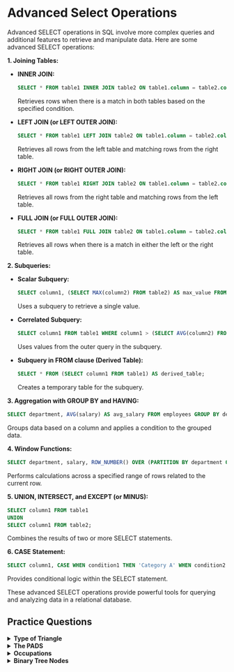#   Advanced Select Operations
Advanced SELECT operations in SQL involve more complex queries and additional features to retrieve and manipulate data. Here are some advanced SELECT operations:

**1. Joining Tables:**
   - **INNER JOIN:**
     ```sql
     SELECT * FROM table1 INNER JOIN table2 ON table1.column = table2.column;
     ```
     Retrieves rows when there is a match in both tables based on the specified condition.

   - **LEFT JOIN (or LEFT OUTER JOIN):**
     ```sql
     SELECT * FROM table1 LEFT JOIN table2 ON table1.column = table2.column;
     ```
     Retrieves all rows from the left table and matching rows from the right table.

   - **RIGHT JOIN (or RIGHT OUTER JOIN):**
     ```sql
     SELECT * FROM table1 RIGHT JOIN table2 ON table1.column = table2.column;
     ```
     Retrieves all rows from the right table and matching rows from the left table.

   - **FULL JOIN (or FULL OUTER JOIN):**
     ```sql
     SELECT * FROM table1 FULL JOIN table2 ON table1.column = table2.column;
     ```
     Retrieves all rows when there is a match in either the left or the right table.

**2. Subqueries:**
   - **Scalar Subquery:**
     ```sql
     SELECT column1, (SELECT MAX(column2) FROM table2) AS max_value FROM table1;
     ```
     Uses a subquery to retrieve a single value.

   - **Correlated Subquery:**
     ```sql
     SELECT column1 FROM table1 WHERE column1 > (SELECT AVG(column2) FROM table2 WHERE table2.id = table1.id);
     ```
     Uses values from the outer query in the subquery.

   - **Subquery in FROM clause (Derived Table):**
     ```sql
     SELECT * FROM (SELECT column1 FROM table1) AS derived_table;
     ```
     Creates a temporary table for the subquery.

**3. Aggregation with GROUP BY and HAVING:**
   ```sql
   SELECT department, AVG(salary) AS avg_salary FROM employees GROUP BY department HAVING AVG(salary) > 50000;
   ```
   Groups data based on a column and applies a condition to the grouped data.

**4. Window Functions:**
   ```sql
   SELECT department, salary, ROW_NUMBER() OVER (PARTITION BY department ORDER BY salary DESC) AS rank FROM employees;
   ```
   Performs calculations across a specified range of rows related to the current row.

**5. UNION, INTERSECT, and EXCEPT (or MINUS):**
   ```sql
   SELECT column1 FROM table1
   UNION
   SELECT column1 FROM table2;
   ```
   Combines the results of two or more SELECT statements.

**6. CASE Statement:**
   ```sql
   SELECT column1, CASE WHEN condition1 THEN 'Category A' WHEN condition2 THEN 'Category B' ELSE 'Category C' END AS category FROM table1;
   ```
   Provides conditional logic within the SELECT statement.

These advanced SELECT operations provide powerful tools for querying and analyzing data in a relational database.


##   Practice Questions

<details>
<summary><b>Type of Triangle</b></summary>

+ <details>
    <summary><b>Questions</b></summary>

   Write a query identifying the type of each record in the TRIANGLES table using its three side lengths. Output one of the following statements for each record in the table:

    - **Equilateral:** It's a triangle with sides of equal length.
    - **Isosceles:** It's a triangle with sides of equal length.
    - **Scalene:** It's a triangle with sides of differing lengths.
    - **Not A Triangle:** The given values of A, B, and C don't form a triangle.

   </details>
+ <details>
    <summary><b>Code</b></summary>
    
    ```sql
    SELECT
    CASE
        WHEN A + B > C AND A + C > B AND B + C > A THEN
            CASE
                WHEN A = B AND B = C THEN
                    'Equilateral'
                WHEN A = B OR B = C OR A = C THEN
                    'Isosceles'
                ELSE
                    'Scalene'
            END
        ELSE
            'Not A Triangle'
    END 
    FROM TRIANGLES;

    ```
   </details>
</details>

<details>
<summary><b>The PADS</b></summary>

+ <details>
    <summary><b>Questions</b></summary>

   Generate the following two result sets:

    1. Query an alphabetically ordered list of all names in **OCCUPATIONS**, immediately followed by the first letter of each profession as a parenthetical (i.e.: enclosed in parentheses). For example: `AnActorName(A)`, `ADoctorName(D)`, `AProfessorName(P)`, and `ASingerName(S)`.

    2. Query the number of ocurrences of each occupation in **OCCUPATIONS**. Sort the occurrences in ascending order, and output them in the following format:

        ```
        There are a total of [occupation_count] [occupation]s.
        ```

    where `[occupation_count]` is the number of occurrences of an occupation in OCCUPATIONS and `[occupation]` is the lowercase occupation name. If more than one Occupation has the same `[occupation_count]`, they should be ordered alphabetically.

    **Note:** There will be at least two entries in the table for each type of occupation.

   </details>
+ <details>
    <summary><b>Code</b></summary>
    
    ```sql
    SELECT 
      CONCAT(NAME,'(', LEFT(OCCUPATION, 1), ')') AS Result
    FROM OCCUPATIONS
    ORDER BY Name;

    SELECT
        CONCAT('There are a total of ', COUNT(Occupation),' ',LOWER(Occupation), 's.') AS Result
    FROM OCCUPATIONS
    GROUP BY Occupation
    ORDER BY COUNT(Occupation), LOWER(Occupation);

    ```
   </details>
</details>

<details>
<summary><b>Occupations</b></summary>

+ <details>
    <summary><b>Questions</b></summary>
    Pivot the Occupation column in **OCCUPATIONS** so that each Name is sorted alphabetically and displayed underneath its corresponding Occupation. The output column headers should be Doctor, Professor, Singer, and Actor, respectively.

    **Note:** Print **NULL** when there are no more names corresponding to an occupation.

   </details>
+ <details>
    <summary><b>Code</b></summary>
    
    ```sql
    SELECT
    MAX(Doctor) AS Doctor,
    MAX(Professor) AS Professor,
    MAX(Singer) AS Singer,
    MAX(Actor) AS Actor
    FROM (
        SELECT
            CASE WHEN Occupation = 'Doctor' THEN Name END AS Doctor,
            CASE WHEN Occupation = 'Professor' THEN Name END AS Professor,
            CASE WHEN Occupation = 'Singer' THEN Name END AS Singer,
            CASE WHEN Occupation = 'Actor' THEN Name END AS Actor,
            ROW_NUMBER() OVER (PARTITION BY Occupation ORDER BY Name) AS rn
        FROM OCCUPATIONS
    ) AS PivotTable
    GROUP BY rn
    ORDER BY rn;

    ```
   </details>
</details>


<details>
<summary><b>Binary Tree Nodes</b></summary>

+ <details>
    <summary><b>Questions</b></summary>

   You are given a table, BST, containing two columns: N and P, where N represents the value of a node in Binary Tree, and P is the parent of N.

   <img src="assets/Binary_Tree-Nodes.png" alt="Table" style="height:100%; width:60%">

   Write a query to find the node type of Binary Tree ordered by the value of the node. Output one of the following for each node:

  + Root: If node is root node.
  + Leaf: If node is leaf node.
  + Inner: If node is neither root nor leaf node.

   </details>
+ <details>
    <summary><b>Code</b></summary>
    
    ```sql
    SELECT N,
       CASE
           WHEN P IS NULL THEN 'Root'
           WHEN N IN (SELECT P FROM BST WHERE P IS NOT NULL) THEN 'Inner'
           ELSE 'Leaf'
       END AS NodeType
  FROM BST
  ORDER BY N;

    ```
   </details>
</details>